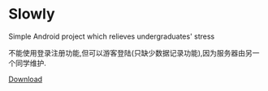 # Slowly
Simple Android project which relieves undergraduates' stress

不能使用登录注册功能,但可以游客登陆(只缺少数据记录功能),因为服务器由另一个同学维护.

[Download](https://github.com/zhaoyiming/Slowly/releases)
